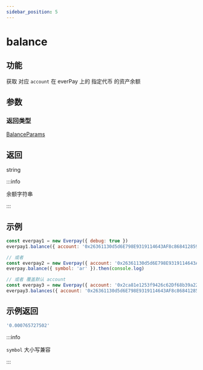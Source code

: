 ```yaml
---
sidebar_position: 5
---
```


# balance

## 功能
获取 对应 `account` 在 everPay 上的 指定代币 的资产余额

## 参数
### 返回类型
[BalanceParams](../types#balanceparams)
## 返回
string

:::info

余额字符串

:::

## 示例

```js
const everpay1 = new Everpay({ debug: true })
everpay1.balance({ account: '0x26361130d5d6E798E9319114643AF8c868412859', symbol: 'ar' }).then(console.log)

// 或者
const everpay2 = new Everpay({ account: '0x26361130d5d6E798E9319114643AF8c868412859', debug: true })
everpay.balance({ symbol: 'ar' }).then(console.log)

// 或者 覆盖默认 account
const everpay3 = new Everpay({ account: '0x2ca81e1253f9426c62Df68b39a22A377164eeC92', debug: true })
everpay3.balances({ account: '0x26361130d5d6E798E9319114643AF8c868412859', symbol: 'ar' }).then(console.log)
```

## 示例返回
```js
'0.000765727502'
```

:::info

`symbol` 大小写兼容

:::